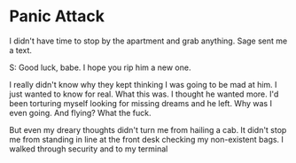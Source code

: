 # Panic Attack
I didn't have time to stop by the apartment and grab anything.  Sage sent me a text.

S: Good luck, babe.  I hope you rip him a new one.

I really didn't know why they kept thinking I was going to be mad at him.  I just wanted to know for real.  What this was.  I thought he wanted more.  I'd been torturing myself looking for missing dreams and he left.  Why was I even going.  And flying?  What the fuck.

But even my dreary thoughts didn't turn me from hailing a cab.  It didn't stop me from standing in line at the front desk checking my non-existent bags.  I walked through security and to my terminal
<!--stackedit_data:
eyJoaXN0b3J5IjpbNjgxOTk2NTAxLC04MTYzNjk0MTAsNDc4OT
EzNDI1LDEwNDEzMTcxMjYsMTAzNTYyMDI3OSwxOTE4OTQ0MzMy
XX0=
-->